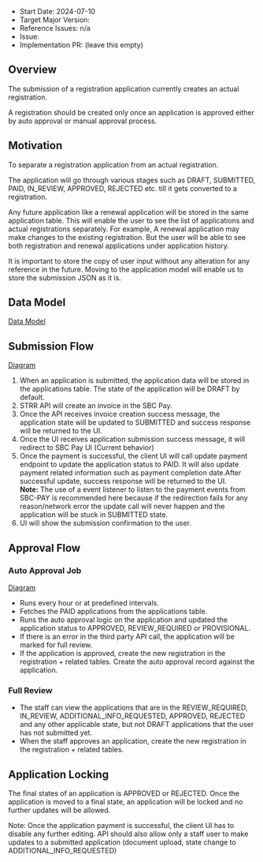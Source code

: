 
- Start Date: 2024-07-10
- Target Major Version:
- Reference Issues: n/a
- Issue:
- Implementation PR: (leave this empty)


## Overview

The submission of a registration application currently creates an actual registration.

A registration should be created only once an application is approved either by auto approval or manual approval process.

## Motivation
To separate a registration application from an actual registration.

The application will go through various stages such as DRAFT, SUBMITTED, PAID, IN_REVIEW, APPROVED, REJECTED etc. till it gets converted to a registration.

Any future application like a renewal application will be stored in the same application table. This will enable the user to see the list of applications and actual registrations separately. For example, A renewal application
may make changes to the existing registration. But the user will be able to see both registration and renewal applications
under application history.

It is important to store the copy of user input without any alteration for any reference in the future. Moving to the application model will enable us to store the submission JSON as it is.



## Data Model

[Data Model](diagrams/Data%20Model.jpg)


## Submission Flow
[Diagram](diagrams/Application%20Submission%20Flow.jpg)
1. When an application is submitted, the application data will be stored in the applications table. The state of the application will be DRAFT by default.
2. STRR API will create an invoice in the SBC Pay.
3. Once the API receives invoice creation success message, the application state will be updated to SUBMITTED and success response will be returned to the UI.
4. Once the UI receives application submission success message, it will redirect to SBC Pay UI (Current behavior)
5. Once the payment is successful, the client UI will call update payment endpoint to update the application status to PAID. It will also update payment related information such as payment completion date.After successful update, success response will be returned to the UI.\
**Note:** The use of a event listener to listen to the payment events from SBC-PAY is recommended here because if the redirection fails for any reason/network error the update call will never happen and the application will be stuck in SUBMITTED state.
6. UI will show the submission confirmation to the user.

## Approval Flow
### Auto Approval Job
[Diagram](diagrams/Auto%20Approval%20Process.jpg)
- Runs every hour or at predefined intervals.
- Fetches the PAID applications from the applications table.
- Runs the auto approval logic on the application and updated the application status to APPROVED, REVIEW_REQUIRED or PROVISIONAL. 
- If there is an error in the third party API call, the application will be marked for full review.
- If the application is approved, create the new registration in the registration + related tables. Create the auto approval record against the application.

### Full Review
- The staff can view the applications that are in the REVIEW_REQUIRED, IN_REVIEW, ADDITIONAL_INFO_REQUESTED, APPROVED, REJECTED and any other applicable state, but not DRAFT applications that the user has not submitted yet.
- When the staff approves an application, create the new registration in the registration + related tables.

## Application Locking
The final states of an application is APPROVED or REJECTED.
Once the application is moved to a final state, an application will be locked and no further updates will be allowed.

Note: Once the application payment is successful, the client UI has to disable any further editing. API should also allow only a
staff user to make updates to a submitted application (document upload, state change to ADDITIONAL_INFO_REQUESTED)

